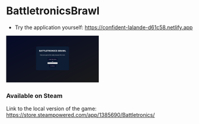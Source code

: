 # BattletronicsBrawl

- Try the application yourself: <a href="https://confident-lalande-d61c58.netlify.app" target="_blank">https://confident-lalande-d61c58.netlify.app</a>

<a href="https://confident-lalande-d61c58.netlify.app">
<img src="./frontend/previewImg.png" alt="previewImg" width="250"/>
</a>

### Available on Steam
Link to the local version of the game: https://store.steampowered.com/app/1385690/Battletronics/
